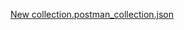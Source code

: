 [New collection.postman_collection.json](https://github.com/Qwensr/Examen5/files/14612888/New.collection.postman_collection.json)
